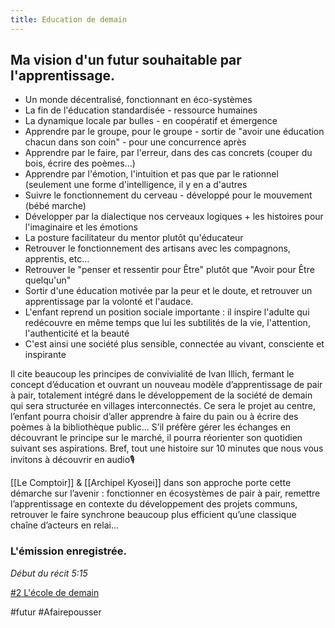 ```yaml
---
title: Education de demain
---
```


## Ma vision d'un futur souhaitable par l'apprentissage.

-   Un monde décentralisé, fonctionnant en éco-systèmes
-   La fin de l'éducation standardisée - ressource humaines
-   La dynamique locale par bulles - en coopératif et émergence
-   Apprendre par le groupe, pour le groupe - sortir de "avoir une éducation chacun dans son coin" - pour une concurrence après
-   Apprendre par le faire, par l'erreur, dans des cas concrets (couper du bois, écrire des poèmes...)
-   Apprendre par l'émotion, l'intuition et pas que par le rationnel (seulement une forme d'intelligence, il y en a d'autres
-   Suivre le fonctionnement du cerveau - développé pour le mouvement (bébé marche)
-   Développer par la dialectique nos cerveaux logiques + les histoires pour l'imaginaire et les émotions
-   La posture facilitateur du mentor plutôt qu'éducateur
-   Retrouver le fonctionnement des artisans avec les compagnons, apprentis, etc...
-   Retrouver le "penser et ressentir pour Être" plutôt que "Avoir pour Être quelqu'un"
-   Sortir d'une éducation motivée par la peur et le doute, et retrouver un apprentissage par la volonté et l'audace.
-   L'enfant reprend un position sociale importante : il inspire l'adulte qui redécouvre en même temps que lui les subtilités de la vie, l'attention, l'authenticité et la beauté
-   C'est ainsi une société plus sensible, connectée au vivant, consciente et inspirante

Il cite beaucoup les principes de convivialité de Ivan Illich, fermant le concept d’éducation et ouvrant un nouveau modèle d’apprentissage de pair à pair, totalement intégré dans le développement de la société de demain qui sera structurée en villages interconnectés. Ce sera le projet au centre, l’enfant pourra choisir d’aller apprendre à faire du pain ou à écrire des poèmes à la bibliothèque public… S’il préfère gérer les échanges en découvrant le principe sur le marché, il pourra réorienter son quotidien suivant ses aspirations. Bref, tout une histoire sur 10 minutes que nous vous invitons à découvrir en audio🎙️

[[Le Comptoir]] & [[Archipel Kyosei]] dans son approche porte cette démarche sur l’avenir : fonctionner en écosystèmes de pair à pair, remettre l’apprentissage en contexte du développement des projets communs, retrouver le faire synchrone beaucoup plus efficient qu’une classique chaîne d’acteurs en relai…

### L'émission enregistrée.

_Début du récit 5:15_

[#2 L'école de demain](https://open.spotify.com/episode/6qiN0H9UFv8ATNAS2MSSHt?si=uwPzcKJZT6ePGf_OxijMbw)

#futur #Afairepousser 